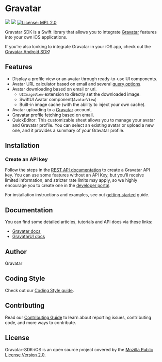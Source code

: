 # Gravatar
[![](https://img.shields.io/endpoint?url=https%3A%2F%2Fswiftpackageindex.com%2Fapi%2Fpackages%2FAutomattic%2FGravatar-SDK-iOS%2Fbadge%3Ftype%3Dswift-versions)](https://swiftpackageindex.com/Automattic/Gravatar-SDK-iOS) 
[![](https://img.shields.io/endpoint?url=https%3A%2F%2Fswiftpackageindex.com%2Fapi%2Fpackages%2FAutomattic%2FGravatar-SDK-iOS%2Fbadge%3Ftype%3Dplatforms)](https://swiftpackageindex.com/Automattic/Gravatar-SDK-iOS)
[![License: MPL 2.0](https://img.shields.io/badge/License-MPL_2.0-brightgreen.svg)](https://opensource.org/licenses/MPL-2.0)


Gravatar SDK is a Swift library that allows you to integrate [Gravatar](https://gravatar.com/) features into your own iOS applications.

If you're also looking to integrate Gravatar in your iOS app, check out the [Gravatar Android SDK](https://github.com/Automattic/Gravatar-SDK-android)!

## Features

- Display a profile view or an avatar through ready-to-use UI components.
- Avatar URL calculator based on email and several [query options](https://docs.gravatar.com/general/images/).
- Avatar downloading based on email or url.
  - `UIImageView` extension to directly set the downloaded image.
  - SwiftUI Avatar component(`AvatarView`)
  - Built-in image cache (with the ability to inject your own cache).
- Avatar uploading to a [Gravatar](https://gravatar.com/) account.
- Gravatar profile fetching based on email.
- QuickEditor: This customizable sheet allows you to manage your avatar and Gravatar profile. You can select an existing avatar or upload a new one, and it provides a summary of your Gravatar profile.

## Installation

### Create an API key

Follow the steps in the [REST API documentation](https://docs.gravatar.com/api/profiles/rest-api/) to create a Gravatar API key. You can use some features without an API Key, but you’ll receive limited information, and stricter rate limits may apply, so we highly encourage you to create one in the [developer portal](https://gravatar.com/developers/).

For installation instructions and examples, see out [getting started](Sources/Gravatar/Gravatar.docc/1.%20GettingStarted.md) guide.

## Documentation

You can find some detailed articles, tutorials and API docs via these links:

- [Gravatar docs](https://automattic.github.io/Gravatar-SDK-iOS/gravatar/documentation/gravatar/)
- [GravatarUI docs](https://automattic.github.io/Gravatar-SDK-iOS/gravatarui/documentation/gravatarui/)

## Author

Gravatar

## Coding Style

Check out our [Coding Style guide](CODINGSTYLE.md).

## Contributing

Read our [Contributing Guide](CONTRIBUTING.md) to learn about reporting issues, contributing code, and more ways to contribute.

## License

Gravatar-SDK-iOS is an open source project covered by the [Mozilla Public License Version 2.0](LICENSE.md).
